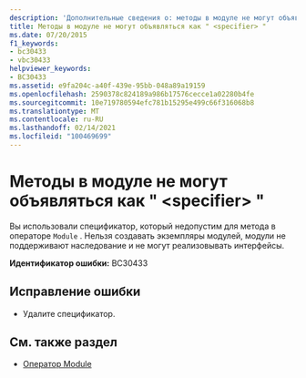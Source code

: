 ```yaml
---
description: 'Дополнительные сведения о: методы в модуле не могут объявляться как " <specifier> "'
title: Методы в модуле не могут объявляться как " <specifier> "
ms.date: 07/20/2015
f1_keywords:
- bc30433
- vbc30433
helpviewer_keywords:
- BC30433
ms.assetid: e9fa204c-a40f-439e-95bb-048a89a19159
ms.openlocfilehash: 2590378c824189a986b17576cecce1a02280b4fe
ms.sourcegitcommit: 10e719780594efc781b15295e499c66f316068b8
ms.translationtype: MT
ms.contentlocale: ru-RU
ms.lasthandoff: 02/14/2021
ms.locfileid: "100469699"
---
```

# <a name="methods-in-a-module-cannot-be-declared-specifier"></a>Методы в модуле не могут объявляться как " \<specifier> "

Вы использовали спецификатор, который недопустим для метода в операторе `Module` . Нельзя создавать экземпляры модулей, модули не поддерживают наследование и не могут реализовывать интерфейсы.  
  
 **Идентификатор ошибки:** BC30433  
  
## <a name="to-correct-this-error"></a>Исправление ошибки  
  
- Удалите спецификатор.  
  
## <a name="see-also"></a>См. также раздел

- [Оператор Module](../language-reference/statements/module-statement.md)

